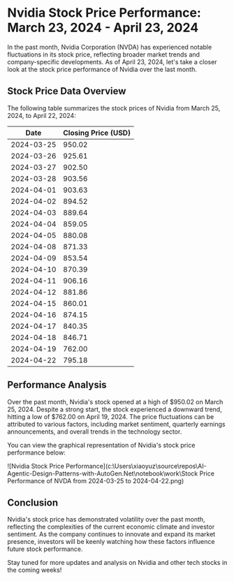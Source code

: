 # Nvidia Stock Price Performance: March 23, 2024 - April 23, 2024

In the past month, Nvidia Corporation (NVDA) has experienced notable fluctuations in its stock price, reflecting broader market trends and company-specific developments. As of April 23, 2024, let's take a closer look at the stock price performance of Nvidia over the last month.

## Stock Price Data Overview

The following table summarizes the stock prices of Nvidia from March 25, 2024, to April 22, 2024:

| Date       | Closing Price (USD) |
|------------|---------------------|
| 2024-03-25 | 950.02              |
| 2024-03-26 | 925.61              |
| 2024-03-27 | 902.50              |
| 2024-03-28 | 903.56              |
| 2024-04-01 | 903.63              |
| 2024-04-02 | 894.52              |
| 2024-04-03 | 889.64              |
| 2024-04-04 | 859.05              |
| 2024-04-05 | 880.08              |
| 2024-04-08 | 871.33              |
| 2024-04-09 | 853.54              |
| 2024-04-10 | 870.39              |
| 2024-04-11 | 906.16              |
| 2024-04-12 | 881.86              |
| 2024-04-15 | 860.01              |
| 2024-04-16 | 874.15              |
| 2024-04-17 | 840.35              |
| 2024-04-18 | 846.71              |
| 2024-04-19 | 762.00              |
| 2024-04-22 | 795.18              |

## Performance Analysis

Over the past month, Nvidia's stock opened at a high of $950.02 on March 25, 2024. Despite a strong start, the stock experienced a downward trend, hitting a low of $762.00 on April 19, 2024. The price fluctuations can be attributed to various factors, including market sentiment, quarterly earnings announcements, and overall trends in the technology sector.

You can view the graphical representation of Nvidia's stock price performance below:

![Nvidia Stock Price Performance](c:\Users\xiaoyuz\source\repos\AI-Agentic-Design-Patterns-with-AutoGen.Net\notebook\work\Stock Price Performance of NVDA from 2024-03-25 to 2024-04-22.png)

## Conclusion

Nvidia's stock price has demonstrated volatility over the past month, reflecting the complexities of the current economic climate and investor sentiment. As the company continues to innovate and expand its market presence, investors will be keenly watching how these factors influence future stock performance.

Stay tuned for more updates and analysis on Nvidia and other tech stocks in the coming weeks!